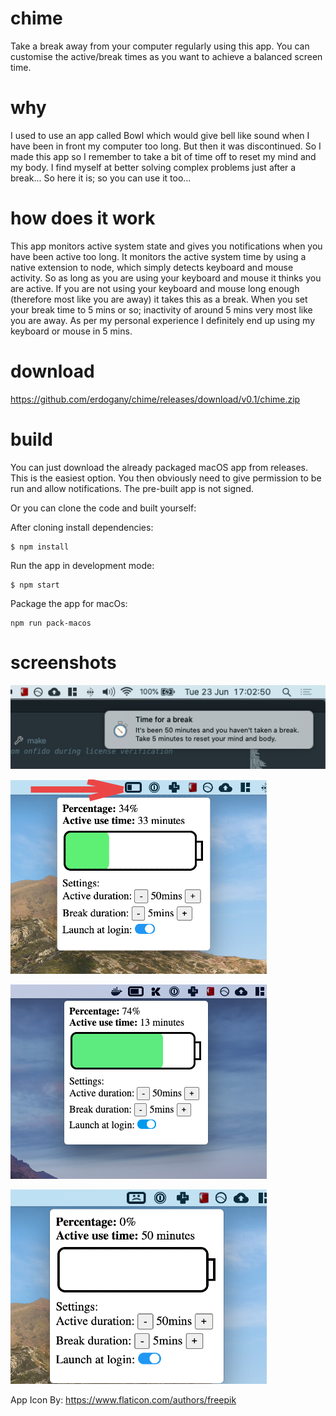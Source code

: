 # chime
Take a break away from your computer regularly using this app. You can customise the active/break times as you want to achieve a balanced screen time. 

# why
I used to use an app called Bowl which would give bell like sound when I have been in front my computer too long. But then it was discontinued.  So I made this app so I remember to take a bit of time off to reset my mind and my body. I find myself at better solving complex problems just after a break... So here it is; so you can use it too...

# how does it work
This app monitors active system state and gives you notifications when you have been active too long. It monitors the active system time by using a native extension to node, which simply detects keyboard and mouse activity. So as long as you are using your keyboard and mouse it thinks you are active. If you are not using your keyboard and mouse long enough (therefore most like you are away) it takes this as a break. When you set your break time to 5 mins or so; inactivity of around 5 mins very most like you are away. As per my personal experience I definitely end up using my keyboard or mouse in 5 mins.

# download
https://github.com/erdogany/chime/releases/download/v0.1/chime.zip

# build
You can just download the already packaged macOS app from releases. This is the easiest option. You then obviously need to give permission to be run and allow notifications. The pre-built app is not signed. 

Or you can clone the code and built yourself:

After cloning install dependencies:
```
$ npm install
```

Run the app in development mode:

```
$ npm start
```

Package the app for macOs:

```
npm run pack-macos
```

# screenshots

![how notification looks](https://github.com/erdogany/chime/blob/master/assets/ss-0.png?raw=true)


![how app looks](https://github.com/erdogany/chime/blob/master/assets/ss-1.png?raw=true)


![how app looks](https://github.com/erdogany/chime/blob/master/assets/ss-2.png?raw=true)

![how app looks](https://github.com/erdogany/chime/blob/master/assets/ss-3.png?raw=true)


App Icon By:
https://www.flaticon.com/authors/freepik
